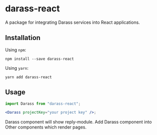 # darass-react

A package for integrating Darass services into React applications.

## Installation

Using `npm`:

```
npm install --save darass-react
```

Using `yarn`:

```
yarn add darass-react
```

## Usage

```jsx
import Darass from "darass-react";

<Darass projectKey="your project key" />;
```

Darass component will show reply-module.
Add Darass component into Other components which render pages.
